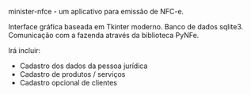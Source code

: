 minister-nfce - um aplicativo para emissão de NFC-e.

Interface gráfica baseada em Tkinter moderno.
Banco de dados sqlite3.
Comunicação com a fazenda através da biblioteca PyNFe.

Irá incluir:
- Cadastro dos dados da pessoa jurídica
- Cadastro de produtos / serviços
- Cadastro opcional de clientes

